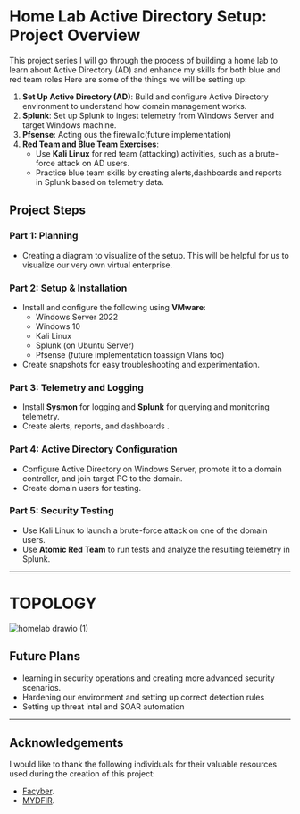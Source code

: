 # Home Lab Active Directory Setup: Project Overview

This project series I will go  through the process of building a home lab to learn about Active Directory (AD) and enhance my skills for both blue and red team roles Here are some of the things we will be setting up:

1. **Set Up Active Directory (AD)**: Build and configure  Active Directory environment to understand how domain management works.
2. **Splunk**: Set up Splunk to ingest telemetry from  Windows Server and target Windows machine.
3. **Pfsense**: Acting ous the firewallc(future implementation)
4. **Red Team and Blue Team Exercises**: 
   - Use **Kali Linux** for red team (attacking) activities, such as a brute-force attack on AD users.
   - Practice blue team skills by creating alerts,dashboards and reports in Splunk based on telemetry data.

## Project Steps

### Part 1: **Planning**
- Creating a diagram to visualize of the  setup. This will be helpful for us to visualize our very own virtual enterprise.

### Part 2: **Setup & Installation**
- Install and configure the following using **VMware**:
  - Windows Server 2022
  - Windows 10
  - Kali Linux
  - Splunk (on Ubuntu Server)
  - Pfsense (future implementation toassign Vlans too)
- Create snapshots for easy troubleshooting and experimentation.

### Part 3: **Telemetry and Logging**
- Install **Sysmon** for logging and **Splunk** for querying and monitoring telemetry.  
- Create alerts, reports, and dashboards .  

### Part 4: **Active Directory Configuration**
- Configure Active Directory on Windows Server, promote it to a domain controller, and join  target PC to the domain.  
- Create domain users for testing.

### Part 5: **Security Testing**
- Use Kali Linux to launch a brute-force attack on one of the domain users.
- Use **Atomic Red Team** to run tests and analyze the resulting telemetry in Splunk.
---

# TOPOLOGY

![homelab drawio (1)](https://github.com/user-attachments/assets/23a24a3e-6fe8-44b1-bb5c-c96c05aef9df)


## Future Plans

- learning in security operations and creating more advanced security scenarios.
- Hardening our environment and setting up correct detection rules
- Setting up threat intel and SOAR automation
---

## Acknowledgements

I would like to thank the following individuals for their valuable resources used during the creation of this project:

- [Facyber](https://facyber.me/).
- [MYDFIR](https://www.youtube.com/@MyDFIR).
